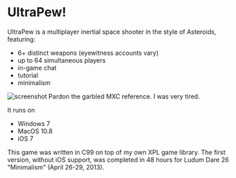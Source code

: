 # UltraPew!

UltraPew is a multiplayer inertial space shooter in the style of Asteroids, featuring:
 * 6+ distinct weapons (eyewitness accounts vary)
 * up to 64 simultaneous players
 * in-game chat
 * tutorial
 * minimalism
 
 ![screenshot](https://github.com/justinbowes/ld26-ultrapew/blob/master/src-resources/bitmaps_raw/tutorial_4.png)
 Pardon the garbled MXC reference. I was very tired.
 
 It runs on
 * Windows 7
 * MacOS 10.8
 * iOS 7
 
 This game was written in C99 on top of my own XPL game library. The first version, without iOS support, was completed in 
 48 hours for Ludum Dare 26 "Minimalism" (April 26-29, 2013).

